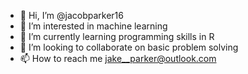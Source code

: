 - 👋 Hi, I’m @jacobparker16
- 👀 I’m interested in machine learning
- 🌱 I’m currently learning programming skills in R
- 💞️ I’m looking to collaborate on basic problem solving
- 📫 How to reach me jake__parker@outlook.com

<!---
jacobparker16/jacobparker16 is a ✨ special ✨ repository because its `README.md` (this file) appears on your GitHub profile.
You can click the Preview link to take a look at your changes.
--->
